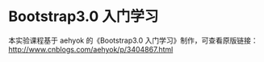 # Bootstrap3.0 入门学习

本实验课程基于 aehyok 的《Bootstrap3.0 入门学习》制作，可查看原版链接：http://www.cnblogs.com/aehyok/p/3404867.html